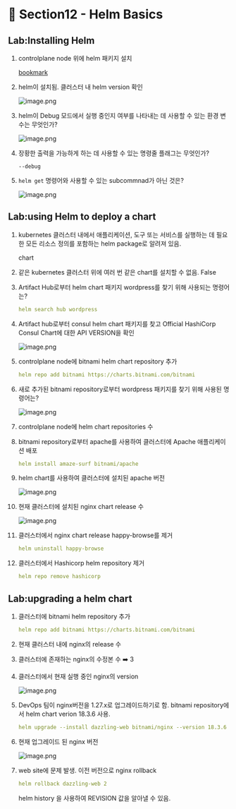 # 🍨 Section12 - Helm Basics

## Lab:Installing Helm

1. controlplane node 위에 helm 패키지 설치

    [bookmark](https://helm.sh/docs/intro/install/#from-script)

2. helm이 설치됨. 클러스터 내 helm version 확인

    ![image.png](https://prod-files-secure.s3.us-west-2.amazonaws.com/b2ea2032-00e9-4883-a13b-cb03cf5b2334/c9bdd932-487b-48fe-a79d-59ac5065d76a/image.png?X-Amz-Algorithm=AWS4-HMAC-SHA256&X-Amz-Content-Sha256=UNSIGNED-PAYLOAD&X-Amz-Credential=ASIAZI2LB466VBCFFBJ5%2F20250328%2Fus-west-2%2Fs3%2Faws4_request&X-Amz-Date=20250328T141051Z&X-Amz-Expires=3600&X-Amz-Security-Token=IQoJb3JpZ2luX2VjEPb%2F%2F%2F%2F%2F%2F%2F%2F%2F%2FwEaCXVzLXdlc3QtMiJGMEQCIHy8qKt%2BWvRXLbRtoHj6%2BSMA5r3cLh%2FDMzuvhpOI3GwAAiB0Kt1lFATFpTA9BDX6%2Ff2ITTaThtIBaJ94jSvUli64rCr%2FAwhfEAAaDDYzNzQyMzE4MzgwNSIMwZvLDMERenemylM0KtwDW39Rw1huk2RoRQ1Y0iPq9u6AgtUa4wFuLit1dI49HCCtaXT6skX8CJmmf5wyhSXrG0Do584TI%2BR%2FodounhUAMPM0mNn9T6NBptJrPs01O6Qjd0BnEzAFokcvqZfvmeZRjnKc6toR%2FUAMZE0Kxz5DT0Eyn8e2n5OvGB0ha25HpgGtDVBFUZ2deTmJ0bfo8%2BmEyhOKkweEVBC1A%2B8hQHQE%2BbRCzxElbcKSlJF4jrB%2BdNweOBEUgAEbocnwtiP8eNWTLfU6jmJ6u5cB7s4DqkePNNU%2BfduDucOEwL4ecMqShy6ATnXLhJlyl3XvVOLUCpo2by7DmJUpgdi7FR9wsWHA1KNdwyFIZAxVIdeQj1VQoKxY50QUVC2TEVztHTw58OwZG9gYoEQ5ushuzY1Z1MetxxIcc1s%2F97XwybJ2uZKWM7e0DDUnh7Tc5xD94VPzrM6AzlA37Ch6XIYTKkKqw0K8bttgb8r9vjSC1oPXKNY%2FdhXDIj51bhYrv98NRaIZO17OM%2BRUl%2BrFdtzeH6iIw1WK%2FgWvxTd9mHg3%2FXsLoOSSP8iuRun5%2BJQTgt4U2dRWydbwgK8%2BgQVJQKfCVPB5OJTHAHpCwMoj7b8OV7zZQLfcWB3sn7ikNLPAmHapG3Qw7dGavwY6pgFNGWRl%2FaSR%2FI87fHE06%2B%2BsUe8SUqTVQ%2Bo8E5X%2FTW5W6FOndcQxPG4lH9upJblQJbcOCQdVb5Qk9V7Ly8QOVpEI0SQYbDvbTcthjL2BOZk752GEXjugqx3kuPd2L7ghfquOxbMCVUwlzqvZoShP1nUemTPpj%2BjMVvEiOyfXnobWeXOGCjiwLU%2FvhFzGwt79o0qhOZlUPfiKpJJ5lA9kKoch0IDwafay&X-Amz-Signature=27d887209477171992e693e04bd7dde2bf94a91f9a41f4cb9f6f16c80fdafc09&X-Amz-SignedHeaders=host&x-id=GetObject)

3. helm이 Debug 모드에서 실행 중인지 여부를 나타내는 데 사용할 수 있는 환경 변수는 무엇인가?

    ![image.png](https://prod-files-secure.s3.us-west-2.amazonaws.com/b2ea2032-00e9-4883-a13b-cb03cf5b2334/69ca795c-9f38-4d08-ab29-52d6ec8dfe45/image.png?X-Amz-Algorithm=AWS4-HMAC-SHA256&X-Amz-Content-Sha256=UNSIGNED-PAYLOAD&X-Amz-Credential=ASIAZI2LB466QQ74VZ6Z%2F20250328%2Fus-west-2%2Fs3%2Faws4_request&X-Amz-Date=20250328T141051Z&X-Amz-Expires=3600&X-Amz-Security-Token=IQoJb3JpZ2luX2VjEPb%2F%2F%2F%2F%2F%2F%2F%2F%2F%2FwEaCXVzLXdlc3QtMiJGMEQCIDIy%2BWLNjhAHCb8Y%2B4mbhnhXaCg19U8AtdDcWiz2koNjAiAVvxiN%2B49VTFa%2FWUVQq%2B0y6V49aSIRq%2Bvh41YZ2EUzEir%2FAwhfEAAaDDYzNzQyMzE4MzgwNSIMA547xfKUlmepsfTAKtwDeSSX6GCENZ2d2xC0omFc%2FTQmbzZbyf5bwGe742c9BThDbrFSAs1gZm1Yt9wLUTx2G1o4Pa%2Fzp5kttdes9k2jAKJHnihdh538m0C7kd2Kio3KIHHAhHICBq5a0LLbOZd9nM6ZNF16ssInXmMoSWFJ3J6%2BQy%2FErYqfzYaYi1Nf1o0eOGAKfeLS4Pk0SNRf8lZgP8FkYHuH1cTU3mfF8qJr87DqhJ7jhHWFepqu9V6G19IduSXcZTISy9GnSXP7iPI8%2BwqoC19Oxwgjcs6q2ARjbZBvMHB44GCFLRxbJezzWybvI0kWnctKqk5czrOGCJ1Dkj%2BKN5GJWU6OBaooEgKpQQgGjHgeqZr8q04s4E4rUnxvx2HA%2FOwKvK8FAnPQNR7mrDzj742vfN0cEVFtDpOKugVDH7CMCAFyzSrq7mIcNrLU9blZV7qhm9BXu1y45U97riBmYYnYXvfyzK2knEm3MulHPxHAJX6Ct3o1C5Jx3s8f192tyNucuZZoY0%2FIo1%2B3YLfNvYyYFnGvjNdNc0SfaOIY7X4Vp%2FIKB0a%2FNoFalvC%2F3x3WZLFGYgZwFfTDmhEPftzZBpHdzZDAdEhqaENKkmpS3KREZFoR5Bjo%2BYVEtwefxi1UytlYnt6OEscw9NGavwY6pgEi3EuPFYqf%2FlBWdG1NtR9xRhg21ff%2FG873GhoBk5rQF30kKn%2FJ9Sw9%2F3PVUScOXDF1C60shciqfd%2FY3BXayX2uPNigzwUdpNIlyez8ZcGKzN0s7%2FBgGnKk62eRnHUbbW6A4OwsPiuMJokN0rFBcjNHMNzmINkSsGcc7o5B2m8EmIqF%2B5vcHBsbGO63vliFaU28w5k2o6rv3hcrD45awAAb3t2ifnAu&X-Amz-Signature=7c3396379376f717c035b3d2469c4a636c6d87dd5605e431a30ca233908b9ef2&X-Amz-SignedHeaders=host&x-id=GetObject)

4. 장황한 출력을 가능하게 하는 데 사용할 수 있는 명령줄 플래그는 무엇인가?

    `--debug`

5. `helm get` 명령어와 사용할 수 있는 subcommnad가 아닌 것은?

    ![image.png](https://prod-files-secure.s3.us-west-2.amazonaws.com/b2ea2032-00e9-4883-a13b-cb03cf5b2334/8b4d92de-2e0c-42f2-8ca2-402d161402a4/image.png?X-Amz-Algorithm=AWS4-HMAC-SHA256&X-Amz-Content-Sha256=UNSIGNED-PAYLOAD&X-Amz-Credential=ASIAZI2LB4666ZHTTQBL%2F20250328%2Fus-west-2%2Fs3%2Faws4_request&X-Amz-Date=20250328T141052Z&X-Amz-Expires=3600&X-Amz-Security-Token=IQoJb3JpZ2luX2VjEPb%2F%2F%2F%2F%2F%2F%2F%2F%2F%2FwEaCXVzLXdlc3QtMiJIMEYCIQDM%2BIWufYCYKmhhI2KUBFpUGBhOxGW9FBMuevkLiN3KswIhAKU%2BPBdTT2HEscINMQrb%2BGdGZuoec26hzLiVaNsO9YW9Kv8DCF8QABoMNjM3NDIzMTgzODA1Igxc6pEWzvmSl3X%2BnFYq3AOao4hWprcWml%2BxfBsgBt9sjsAj41g1Fs8x1DEtC%2Fd%2BiKqp4nwZ%2BfdH0B0YduY3xIbEQLs5sP7WAJyMfnFPMI%2FLVX%2BCd%2FcPARBIIV3V1vOiHFrH%2Fb48nbUeMU%2FHdXOPS9CPe86AVqwcDS4oYLOK%2Fy2HLKgkBNyKBoDcRMNz88OY2tHd12qyX31%2FeYhgNdb6CwhiBuRsmX6sBpdKO%2BRerTrgVf1OfEjPQKY1w8HeacngWywdSEX23PH35pHLbfMtDXlm0EOWsWRs%2BiPzykpPhB89soV%2B%2B8ylPZUuUxnbowxlL8I1t22Waq7i7wKhYB3HrOypfAMEvicaYjG6Z%2FLgzHubYlvIhnAFPSndmsG9AgCOfqmAlTSkCaT9T1FCf5Sytr11HKLkGTVXOHAb2ZVZ86qFBpOKiDw7c7TVEDTbT2PiwzGm9XraDVJxcJM3gYiaQ%2B%2FxpqxUkZ3Lwn2fgTamTrwGMvXtQR3dI3a%2BFHxja589giiURcmi8V8eRwVT5ZYt99%2BqJ088TJ26cUy%2FVgfO7Fl1Jvs3fzUP94ViGKpyOBZoszwTvHj58NTgj7s18vojH8j8fxRMnSUqgFU%2FpIiunpNVmu7DhlZ8vnhjDceoQZ2KDeO9%2BGyuf2ApXUqHxzDx0Jq%2FBjqkAUM1Xmi3%2F%2BvKRd%2FjPyt7JkUn5M4HCUdIGyQ5q6yrfvI%2FOgq8dVsa2V03WFqzB5kL88Y3Miue%2FFTPjTagbeahulk%2B6rKl6e%2B1CpHwqBsLJn%2FAwO9JzeYQpUhcw4w6Un9lu%2F%2BtlSC%2BXDIYHRZl8l6JXIjp5AhTR9W%2FpybjY2XjCoQK3Uav2Cq%2BXq8yer2MwB%2F8f6neRyw09ecOgYwAVthN%2BEIqJ3ee&X-Amz-Signature=d87dfa63124f262f4ee4e9d6546fa0954fa449d1c33122c3575fca171fbeab49&X-Amz-SignedHeaders=host&x-id=GetObject)


## Lab:using Helm to deploy a chart

1. kubernetes 클러스터 내에서 애플리케이션, 도구 또는 서비스를 실행하는 데 필요한 모든 리소스 정의를 포함하는 helm package로 알려져 있음.

    chart

2. 같은 kubernetes 클러스터 위에 여러 번 같은 chart를 설치할 수 없음. False
3. Artifact Hub로부터 helm chart 패키지 wordpress를 찾기 위해 사용되는 명령어는?

    ```yaml
    helm search hub wordpress
    ```

4. Artifact hub로부터 consul helm chart 패키지를 찾고 Official HashiCorp Consul Chart에 대한 API  VERSION을 확인

    ![image.png](https://prod-files-secure.s3.us-west-2.amazonaws.com/b2ea2032-00e9-4883-a13b-cb03cf5b2334/930692cd-425e-4e23-9c1b-928f9f1e131a/image.png?X-Amz-Algorithm=AWS4-HMAC-SHA256&X-Amz-Content-Sha256=UNSIGNED-PAYLOAD&X-Amz-Credential=ASIAZI2LB4663BIEOGLO%2F20250328%2Fus-west-2%2Fs3%2Faws4_request&X-Amz-Date=20250328T141058Z&X-Amz-Expires=3600&X-Amz-Security-Token=IQoJb3JpZ2luX2VjEPb%2F%2F%2F%2F%2F%2F%2F%2F%2F%2FwEaCXVzLXdlc3QtMiJHMEUCIFAE6pZvJaXfte%2BdDc4hz6uYTgvMMbJqLXQvE0RIT23xAiEA9zcHUlCersOgTSvTD1N7%2BmjWr8BEsgfd736hGNAjUCoq%2FwMIXxAAGgw2Mzc0MjMxODM4MDUiDPysGVp2s5yvR7F4EyrcA4mXtFFlh3v7PsYCjId1bYzk9%2FtrpyARs5mr6sVCMihGgTqxKWIFwVwL0eG6eQpPCA2Ka8fPFtpoaAGS3ya%2B8nYnMVjx8r4RBJFXGA4gGR%2FkfBgHUzWqI35LEabs2jRFqjFMwevu7TqMYnRv3L7SVk05l6j0e9IKKxp6fqcrU63xxDuoCcdI3fl49J%2B1cUoEugHnWfloDaSjrYQafUdQI8FhjzRz%2FJU8ncCB0uPLPwiJYY3wjbfDRJspKEb7yOgqUz%2F8XUWX%2FSF5xV7B08mQeiF5V%2F4ub4Da91KVguJtFxcafaL%2BLK78OrVh8ApgcenAKBCGxSp9CIG%2BkRexc6BQdJrrPiVMlelgIM22Uv2aHqq%2FsiNmj6TETqfzZ5S6O8yGEFB1WdK2kHmWapA%2FZmdOQnlFcBB%2BcMv5jWmsVs9m3XYPCtZved7OeaQoDzjLkhNLP6mlqEC5d4as5%2B9E4N469QyCsM8njyzmPnjwXFOWr8yRWfwB%2FTifZSqMbHPTwpQY4EpOXLnDAA%2Bh41tzUbCrW%2BhEOn9AFZdEH6aIfaTW5GtPPQQ2gcoVMC87g3Z%2BJl6oLpKhhny5NZt%2F51%2B9nPg9HvhXFaAAWsfJ4dtYV3IrRmRLjAO2dpJG2XehRI13MIPSmr8GOqUB6oC3jxnxUaJ3MHdgZg%2FB1V0loJ0Yg0LplHqXySQ492brDmJ32Z6hzYclypuH9jM0bQ2B%2BE1AFTogdVXtcCCsiOAq7CFDUM01ouopM2HuyZF32HZsY3ceqm53q8sExF8wK44WellRS7hanRd7Yu5ceoWPq0nbGCOHqUaGMu6jpxhTyXOEI3ANHqrIQbxAR1HtbKbQGKMfJxd96%2FSiID1ZkM0Keb8e&X-Amz-Signature=6de7f40c5d1a73de5feecbd381541879938de1115dba9005c353d177320f6f0f&X-Amz-SignedHeaders=host&x-id=GetObject)

5. controlplane node에 bitnami helm chart repository 추가

    ```yaml
    helm repo add bitnami https://charts.bitnami.com/bitnami
    ```

6. 새로 추가된 bitnami repository로부터 wordpress 패키지를 찾기 위해 사용된 명령어는?

    ![image.png](https://prod-files-secure.s3.us-west-2.amazonaws.com/b2ea2032-00e9-4883-a13b-cb03cf5b2334/048cc660-48fe-40f7-9e95-b0f2f327e878/image.png?X-Amz-Algorithm=AWS4-HMAC-SHA256&X-Amz-Content-Sha256=UNSIGNED-PAYLOAD&X-Amz-Credential=ASIAZI2LB466XESWA3JX%2F20250328%2Fus-west-2%2Fs3%2Faws4_request&X-Amz-Date=20250328T141058Z&X-Amz-Expires=3600&X-Amz-Security-Token=IQoJb3JpZ2luX2VjEPb%2F%2F%2F%2F%2F%2F%2F%2F%2F%2FwEaCXVzLXdlc3QtMiJIMEYCIQDd3z%2BC9ZEScvCh7IdKv05OKstadTgeKF4r7IlbYO0biQIhALywmq3ZUTfWYh%2FHcerGeJcSjvTHMd%2FPw8bn1Sn1KG1zKv8DCF8QABoMNjM3NDIzMTgzODA1IgyRAcbxUljA%2BP5zw2gq3APhYVmMtkFm4xYN4WEL8CcEtMnB52jP08VYTPy87nJy%2F3D7mmeucM1K5x%2F2rov4Uk%2F3SHtJL5WQPXd00PM5uB0Iu2jPTdVmPXSDgd92%2FzZ%2FdY%2FAv57jPcTJwTnPDaoFZLCLMxhMKWQxMYO13UeXHyneR7MYlIVMHp6Gt%2BlKl92T9lEnF3x6gDN135w9CdxrqE0FE%2B8CPm1d%2FK1RqpV1ejWnYD8Z%2BF07UOgXGf6E%2BuVWo%2FDiUV0BAy5i746l4K2Jfz4q595E34GzbbQGYHbe%2BpRng6bqi9ll2c3cdVn2ifizBT%2Fsv6VNxE7aeaPDfOqf3sNxLclnubaujscBbYy7SriJNECHPU2JVWVG00lKo7IeNlXIs60uwE3mL0hS2KpYnvgL1RVc4%2FoZH1wWsrBs%2FRiUXGoa0GqcabcKUOq24QMpUJIVDMpf9dNlJEbrZIB2gnuItm95K8ALRjUbFXmowEjO%2FM52clzdqYmAAxptFIjjZcFpzoAFZlsLNT8pw6ea0KV31rIK5O4uOr3yiRQCGCOebOq7f7OAC%2BMmsnWxxWFwL1q7ziw8yVpVq4T6ksysidtdZWCzYMhOeMwkP6tflOr2RSIOn%2BXcM2wvzLlhhs5D8S5xd9%2BI9EIBSZWbwjDu0Zq%2FBjqkAVo8zWyecRIXEkdDQg1Cwq3KdC14So34nkAhgY%2BW159yqqyJfeH%2FaBYXka%2F%2F6FTxcMSOVtTzvON5Hbvuiq3p%2Be3stlqpigyX8EEKaRmVdrDAmHbW3PA%2F%2Bh2Plq34HSqmG3ek%2B5v3TH69S3HzDtTg5konOz01S5nerqWlxYUTAhbvUhUbwaPlztTTYfPu5x7QvbP0CKOWWCw%2Fey45K1207IZ4uRpy&X-Amz-Signature=0cfa450e0cd0646fb36585ad09c7210c97f9f17ba6c296ec76d5454dbeca5e08&X-Amz-SignedHeaders=host&x-id=GetObject)

7. controlplane node에 helm chart repositories 수
8. bitnami repository로부터 apache를 사용하여 클러스터에 Apache 애플리케이션 배포

    ```yaml
    helm install amaze-surf bitnami/apache
    ```

9. helm chart를 사용하여 클러스터에 설치된 apache 버전

    ![image.png](https://prod-files-secure.s3.us-west-2.amazonaws.com/b2ea2032-00e9-4883-a13b-cb03cf5b2334/e38adf70-0b48-42cc-9fc1-c4beff4e690a/image.png?X-Amz-Algorithm=AWS4-HMAC-SHA256&X-Amz-Content-Sha256=UNSIGNED-PAYLOAD&X-Amz-Credential=ASIAZI2LB466T2CZPCST%2F20250328%2Fus-west-2%2Fs3%2Faws4_request&X-Amz-Date=20250328T141100Z&X-Amz-Expires=3600&X-Amz-Security-Token=IQoJb3JpZ2luX2VjEPb%2F%2F%2F%2F%2F%2F%2F%2F%2F%2FwEaCXVzLXdlc3QtMiJGMEQCIGUDYwkKp161tMPIxsLWQQDNoRhZzE7VoAOHE9paV9icAiBwjbJhWvl%2FrEdjV%2Fo7VNPgxUMwtUTwjR%2BEwEduTDrbDCr%2FAwhfEAAaDDYzNzQyMzE4MzgwNSIMWqd6cg14wWhL30BsKtwDlI1p3j1pwJlOAbqvgK6qjmG7j2N%2B8d4UvFH6srL94ZbQFY3pui33ncdF9blT%2FneiEq%2FDtfEKJZxYniVXjva06OwVUr4IR5oxCmb6j39rm90FymbTSkIUrFemsyvuKqRGR2sJfokBkGDOnPakcJvTIf55K1On88wDUq6A506PNKy6FADNk%2BkW2vYP9tYIn%2FJ2M9tyED8seD1iX9I4W9j2gslFPYmO8PbbzjiL0tLYtUk70CxjJg%2Bm6PFV4qAILYiSVOM2g5XM6VkwwCHbNbBIracqZ1JJRIL9TBrKX%2FSJPacgBAbsg6MzR0QWjLj%2FtR9CQKRH04DXmyglxhhdeVHNXKhPU01nX8K62kpwj9cnjSi6%2F47jSAu%2FyggCn9CyHYnq2MAOTYNKfkhLCaMQHaJB%2FT24GE%2FINM4p4%2Bhjato2mIW5jvmb%2FKKyn69kBz0KPrxBmkGJ71kmm%2Bf%2BKLXExw0zK%2FPOU7LWU4xuvfMt%2FSXkrbJh5ORaNN5ay3KTYS9l1Ab7T%2F9NqR76Pf%2Bc3oVjjOLRkIMdCMYx%2FyxyriwMsxbz7rcObSY%2BPjrCDRpKsMxrtA9MSxdeAOLe577FV0oXtW2AYNYJ9%2BkAd8%2F%2Fy2%2BuoDgNeG6RQ03S27y7ZvsPWlEw3tGavwY6pgFDElmT2S2QvBH9LTziWyXu9UpqqNcfnhgOiesHT1Ea0wisybJ2%2FlLM%2BLdTeJYO8p%2FNQ8KtOIEETMMP51vimKRogyjwzEBnLXprKQxXUScB3v9UV9LlLp32sVLS2EP6SwlkZ3e33NCI4p5KndOxi2WDs1hKq8mcW1DZ7CvXJbQs4%2BtAOl8OomOxI4ANPoxM8qLzDJThnIejzh7I3SmOS6ViqLcpFhFs&X-Amz-Signature=9f70316860dd4218fb97c1ced37e95b1e400cb2d38efdc7f98bd39d233742241&X-Amz-SignedHeaders=host&x-id=GetObject)

10. 현재 클러스터에 설치된 nginx chart release 수

    ![image.png](https://prod-files-secure.s3.us-west-2.amazonaws.com/b2ea2032-00e9-4883-a13b-cb03cf5b2334/8388808b-1d20-480f-ba99-2276eda3aeec/image.png?X-Amz-Algorithm=AWS4-HMAC-SHA256&X-Amz-Content-Sha256=UNSIGNED-PAYLOAD&X-Amz-Credential=ASIAZI2LB466V5DABIHF%2F20250328%2Fus-west-2%2Fs3%2Faws4_request&X-Amz-Date=20250328T141101Z&X-Amz-Expires=3600&X-Amz-Security-Token=IQoJb3JpZ2luX2VjEPb%2F%2F%2F%2F%2F%2F%2F%2F%2F%2FwEaCXVzLXdlc3QtMiJHMEUCIQC%2B9QHCL%2FIdBC3%2FbE3al%2B%2FJ1XLESt6DEzLby2MqJg6dYQIgcyGjK6ALFRcdYdg8wcX1CLt2JXs5wYUF8uxiXCo1kTkq%2FwMIXxAAGgw2Mzc0MjMxODM4MDUiDCc4rIxI1NDuG3jHDSrcA1eArW3L%2FSRFDbRe1yujsFjgMvdyCOPJ5jeYScSY8zNDiFuD3672aKuMS11XnxpcpyKlE38kZ4TbVPJ1bCmDZPi7FKvLqw3oHs0VnBG%2FyCNniW6hzKj7LT%2BlPfx3qkD%2BZi2kOgt8zhJdATTOCJUxO4EQvD1Nahr95IDQTc5GsdOUdHg9fvGeu%2F0Bp7PGiO1peAUbkleGOaPawBXcHxkpAORsh3aIPvmUFIzeTnsCmCZzMcYrCdvzCGUfYAnWefEaoXjN8H57xLJ1EX0GRS1WAt22AnBzcOSanfHv6yDp5sMdDrN0tolUk5NfkYGKXUYnb%2B%2BPhAxymR3dHDBgejIx44ykoNcaPKntH%2FGXGiyxPYk4PzK%2Fzf3l5Br3yAZndw%2BCbpzbXQgYgqs8XfYA3k2BUtKkS84BkibLOTC%2B%2FfczeoWjQllsnZK%2BzFl%2FhbsFELhGJ8jneAzIQvYGa%2FLNTOlsqfvaGeipJokWdYrfNTRP1ge5QR3W806K%2F0S%2Fa7iEumCMHPGctJEGWrQNgUFFmCaVdfSdSGNb1yfKpYV03eH10%2FWWcCNRUKggGA5NIThPV2zyCaqtSnMxtjnkapnNy9wouiM7uFvIIElxPJvdALk20GVsQxtPemlR40IkWq2yMIXSmr8GOqUBS2oYdnfrrybpebR8BYl%2B%2Fi7%2FGW7ZeDnnNxAHfWPMliVpOX%2FBQyfm2Kzx8K5KG9491VIp6LbxE7NeJqyt2eLtM6edHKz9jqKTYNNAMh9s0FNhMfKkivWmfrG6mIT8enHefL0hqp4ju7JcpYIKlrmZxB88PNFgvv7x6pjuJAKUOp1QfcPbXY2QpE%2BUrKGiATfOysKXv5k%2F63eK3Qqkk2FrHGIsJKZi&X-Amz-Signature=935a62460cc9e609be79922c7a455ee819bc004db74d8783f54ec95bf0e66ba9&X-Amz-SignedHeaders=host&x-id=GetObject)

11. 클러스터에서 nginx chart release happy-browse를 제거

    ```yaml
    helm uninstall happy-browse
    ```

12. 클러스터에서 Hashicorp helm repository 제거

    ```yaml
    helm repo remove hashicorp
    ```


## Lab:upgrading a helm chart

1. 클러스터에 bitnami helm repository 추가

    ```yaml
    helm repo add bitnami https://charts.bitnami.com/bitnami
    ```

2. 현재 클러스터 내에 nginx의  release 수
3. 클러스터에 존재하는 nginx의 수정본 수 ➡️ 3
4. 클러스터에서 현재 실행 중인 nginx의 version

    ![image.png](https://prod-files-secure.s3.us-west-2.amazonaws.com/b2ea2032-00e9-4883-a13b-cb03cf5b2334/b455502b-e813-41c9-a31d-758acd7b6fc1/image.png?X-Amz-Algorithm=AWS4-HMAC-SHA256&X-Amz-Content-Sha256=UNSIGNED-PAYLOAD&X-Amz-Credential=ASIAZI2LB466SO2ISXQ3%2F20250328%2Fus-west-2%2Fs3%2Faws4_request&X-Amz-Date=20250328T141103Z&X-Amz-Expires=3600&X-Amz-Security-Token=IQoJb3JpZ2luX2VjEPb%2F%2F%2F%2F%2F%2F%2F%2F%2F%2FwEaCXVzLXdlc3QtMiJGMEQCIAUgDbgfw0x3UEYiykVFGMtkZSf7tMYsyFdDDRLdQuy4AiBH1qIQ1XBBB1L2n5mV3PQ9AaHKUIXN9n7uHPEoWpntvyr%2FAwhfEAAaDDYzNzQyMzE4MzgwNSIMRjTXsALQ%2BPKzAZj6KtwD6ief9oFI3H2UtPPN0Wtqw8m%2FEzMd%2BnNYl1%2FGXJ6jfCF93DNRemPclIYcBhFMbJg2zEPEkHW%2B5x0NCSvkuhpTbcT3euG%2BjdHFzGNn4SfHf0Tdu4VngF3cpFzrBoTJ1BfljnE28utg%2FrpBXlLhlPW%2B%2BSD0z2Jg4ziPpeN13xlScnfVcQ3nMMwQGJ2s39xCRFCkvo2hnFJqi99bz1GdyTKlxDysG%2F79fVe50nQwN%2BTyMSX8P9P1FChEE44Q3BDAzMNwzRnIZPbrSxKQBD3jLMhHl45rnz7Buoe8ko8BgTmRz3sYuvYZ2uES2AZrR7dGDYdP5QDbnuXTAikfqc4Ha%2BEMz%2B2pxz2REm%2BJYbFfXVwZXbiLYlJKLg%2FLRu0NfKmpLLkG69xVMI18M9oU34MiAzHBMmuwkRRz2cDT1wsDA5%2FX6eCqF5tUnkZJFbYhObOGwdx7qWrsHzZoUssz9Xyxx22zXkBZhQxcw6LKPgA2c3N42qPQ4arjn%2ByolIkeqHd57eGMThYNI7o9%2BuDYE0fWz54MYJevrloAeWLHfBNrdvNXYnH8mDLi22KUnTBknxGoIwDL5oZsFqo%2FZ3tkQcgKwzzK1GxpfKREKyTcGiss1geGvADtmAUAq7%2B59T2vfDowntGavwY6pgEg7xGZTtcyKXeW3Ike%2FGuQEllWQb34AoSzTUUnsiqI8vFc33WZd%2BAMsSAfaYmbjlTYwtYTc%2FrPEx0Tt7M3bCXvhBND%2BWPHp6iEROg0T2m%2FbdDObCSmwGebVjSUinAnWUgkmteZtPKwDYUasMNK1M%2Ft%2FQIJDYoP9izf1L98VRSMbMsZxXOxwewyQMHzXWyaIklo1tJ55jzvWCXmF2sdBhyx2h8ig%2BSs&X-Amz-Signature=0886f9b5c984d91c490f9ad07912a3377dfa6a1db0c8cc204c22a03f2a676ee5&X-Amz-SignedHeaders=host&x-id=GetObject)

5. DevOps 팀이 nginx버전을 1.27.x로 업그레이드하기로 함. bitnami repository에서 helm chart verion 18.3.6 사용.

    ```yaml
    helm upgrade --install dazzling-web bitnami/nginx --version 18.3.6
    ```

6. 현재 업그레이드 된 nginx 버전

    ![image.png](https://prod-files-secure.s3.us-west-2.amazonaws.com/b2ea2032-00e9-4883-a13b-cb03cf5b2334/f7b287a2-6476-42d1-97ee-a1845c92fe99/image.png?X-Amz-Algorithm=AWS4-HMAC-SHA256&X-Amz-Content-Sha256=UNSIGNED-PAYLOAD&X-Amz-Credential=ASIAZI2LB4665WYMH5IA%2F20250328%2Fus-west-2%2Fs3%2Faws4_request&X-Amz-Date=20250328T141104Z&X-Amz-Expires=3600&X-Amz-Security-Token=IQoJb3JpZ2luX2VjEPb%2F%2F%2F%2F%2F%2F%2F%2F%2F%2FwEaCXVzLXdlc3QtMiJHMEUCICwoWhc16spKZqCCdGyKhTjSeIIiOGSBtoxDVhA3ejLyAiEA%2FnKInoPFMHSz3z1CTUGQGsLAceXiiTV%2BvZ9TOGSDcg0q%2FwMIXxAAGgw2Mzc0MjMxODM4MDUiDPaZ%2F8VkcpGpjWadOyrcA0w3RbP84la5RLuOykY%2FHqb1iens9wk%2FHxeUTsz%2FhUAkyWgMGEgCbb6GX8YHRDgMfidAe52pkf2FnA%2FqDJpcHpIQPhj8ihfvGQwX1XmMaDPlafklJBvP%2B9Lokz8ztvaBwWEfJxmFxvnG%2F9YHMbnso%2BycD11s6Ix9dG2fuL3uTTpFUK3IcjxrGQP4v8%2Fl7ZIm6iY%2Bvpz62c1tfefwt%2FxWqEAp%2Bk2%2BQg%2FpQUM%2F9yeKt4%2FrTD1lbDpKGGZIzZ6MaNzokC7Tb4KmFEZLv55h%2FbRv3JantljE3FoJM1HndGkKOq%2FIBBfAkVnhF1bCMlhepNadosuljSPpLo2FCfI%2BMLWEse3xeu3ukU%2FTp6%2FTn5OUAn0dMTZ7hK04vBwoRpqAifLIQD1yHBTBg2WXK6aU934ubeE4%2Fax4bcggBf5C%2BU17wtrE1HmRCh7rNcrpVohFWi4ihLm3Iw9wbevZ2zQtObv3JOXvGuCq4Ok%2BUDU25dnq6r3%2BxdQ0GP51qzuuxtOV%2F%2BzW%2BLjH2JzXBqnUv4l%2FrYgidsAB2DOj4caSiHkwvEyR18ZT1AWPEXi8%2BsRwMMYW6t%2BPyGHh7vVXKLfAQmq7t70GzStHgjMbNEI%2F24XS8oHO0HCCWWAoWri4ZbjyjVnXMM7Rmr8GOqUBQyBuvi72SKXT47P3OIypWwJEq%2FCyFBwxJWYKvL8L8TGG5tpHwGXFpW5J%2BrsV5I3U2E8RvzQQrb5KIMtknmua%2BpHAy17E%2BibG%2BiG652PybOa%2FK%2Fr6tOtAuQOogVnvEyKyJRK%2BKNygjNlRbhD6gKDsqi7YQdOVusU5uGhwSPEueneHXKwM4fc6hLzEPIYRUhwBuNfGlvOAq6cH%2BNfSSaGcRjRFyyrF&X-Amz-Signature=c37de56bdcc061d833f634b4cc16c5f47297b2894e21d0c045c2635f8b325086&X-Amz-SignedHeaders=host&x-id=GetObject)

7. web site에 문제 발생. 이전 버전으로 nginx rollback

    ```yaml
    helm rollback dazzling-web 2
    ```


    helm history <release name>을 사용하여 REVISION 값을 알아낼 수 있음.

